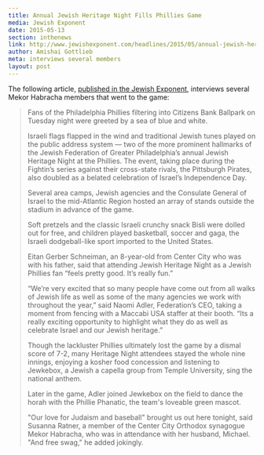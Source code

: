 ```yaml
---
title: Annual Jewish Heritage Night Fills Phillies Game
media: Jewish Exponent
date: 2015-05-13
section: inthenews
link: http://www.jewishexponent.com/headlines/2015/05/annual-jewish-heritage-night-fills-phillies-game
author: Amishai Gottlieb
meta: interviews several members
layout: post
---
```


The following article, [published in the Jewish Exponent](http://www.jewishexponent.com/headlines/2015/05/annual-jewish-heritage-night-fills-phillies-game), interviews several Mekor Habracha members that went to the game:

>Fans of the Philadelphia Phillies filtering into Citizens Bank Ballpark on Tuesday night were greeted by a sea of blue and white.
> 
>Israeli flags flapped in the wind and traditional Jewish tunes played on the public address system — two of the more prominent hallmarks of the Jewish Federation of Greater Philadelphia’s annual Jewish Heritage Night at the Phillies. The event, taking place during the Fightin’s series against their cross-state rivals, the Pittsburgh Pirates, also doubled as a belated celebration of Israel’s Independence Day.
> 
>Several area camps, Jewish agencies and the Consulate General of Israel to the mid-Atlantic Region hosted an array of stands outside the stadium in advance of the game. 
> 
>Soft pretzels and the classic Israeli crunchy snack Bisli were dolled out for free, and children played basketball, soccer and gaga, the Israeli dodgeball-like sport imported to the United States.
> 
>Eitan Gerber Schneiman, an 8-year-old from Center City who was with his father, said that attending Jewish Heritage Night as a Jewish Phillies fan “feels pretty good. It’s really fun.”
> 
>“We’re very excited that so many people have come out from all walks of Jewish life as well as some of the many agencies we work with throughout the year,” said Naomi Adler, Federation’s CEO, taking a moment from fencing with a Maccabi USA staffer at their booth. “Its a really exciting opportunity to highlight what they do as well as celebrate Israel and our Jewish heritage.”
> 
>Though the lackluster Phillies ultimately lost the game by a dismal score of 7-2, many Heritage Night attendees stayed the whole nine innings, enjoying a kosher food concession and listening to Jewkebox, a Jewish a capella group from Temple University, sing the national anthem.
> 
>Later in the game, Adler joined Jewkebox on the field to dance the horah with the Phillie Phanatic, the team's loveable green mascot.
> 
>"Our love for Judaism and baseball" brought us out here tonight, said Susanna Ratner, a member of the Center City Orthodox synagogue Mekor Habracha, who was in attendance with her husband, Michael. "And free swag," he added jokingly.